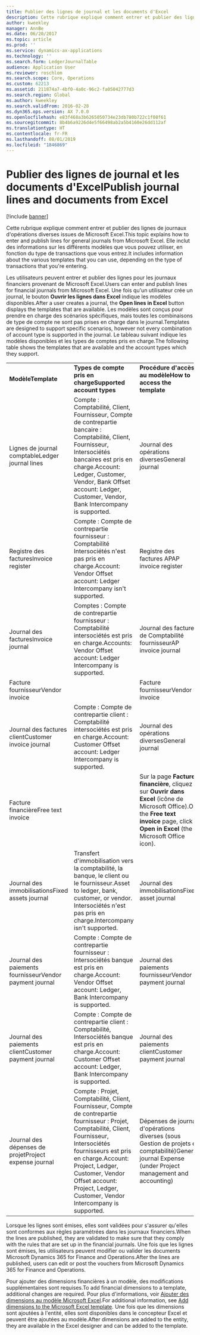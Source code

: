 ```yaml
---
title: Publier des lignes de journal et les documents d'Excel
description: Cette rubrique explique comment entrer et publier des lignes de journaux d'opérations diverses issues de Microsoft Excel. Elle inclut des informations sur les différents modèles que vous pouvez utiliser, en fonction du type de transactions que vous entrez.
author: kweekley
manager: AnnBe
ms.date: 06/20/2017
ms.topic: article
ms.prod: ''
ms.service: dynamics-ax-applications
ms.technology: ''
ms.search.form: LedgerJournalTable
audience: Application User
ms.reviewer: roschlom
ms.search.scope: Core, Operations
ms.custom: 62213
ms.assetid: 211874a7-4bf0-4a0c-96c2-fa05042777d3
ms.search.region: Global
ms.author: kweekley
ms.search.validFrom: 2016-02-28
ms.dyn365.ops.version: AX 7.0.0
ms.openlocfilehash: e83f468a3b6265050734e23db780b722c1f08f61
ms.sourcegitcommit: 8b4b6a9226d4e5f66498ab2a5b4160e26dd112af
ms.translationtype: HT
ms.contentlocale: fr-FR
ms.lasthandoff: 08/01/2019
ms.locfileid: "1846869"
---
```

# <a name="publish-journal-lines-and-documents-from-excel"></a><span data-ttu-id="5f66c-104">Publier des lignes de journal et les documents d'Excel</span><span class="sxs-lookup"><span data-stu-id="5f66c-104">Publish journal lines and documents from Excel</span></span>

[!include [banner](../includes/banner.md)]

<span data-ttu-id="5f66c-105">Cette rubrique explique comment entrer et publier des lignes de journaux d'opérations diverses issues de Microsoft Excel.</span><span class="sxs-lookup"><span data-stu-id="5f66c-105">This topic explains how to enter and publish lines for general journals from Microsoft Excel.</span></span> <span data-ttu-id="5f66c-106">Elle inclut des informations sur les différents modèles que vous pouvez utiliser, en fonction du type de transactions que vous entrez.</span><span class="sxs-lookup"><span data-stu-id="5f66c-106">It includes information about the various templates that you can use, depending on the type of transactions that you're entering.</span></span>

<span data-ttu-id="5f66c-107">Les utilisateurs peuvent entrer et publier des lignes pour les journaux financiers provenant de Microsoft Excel.</span><span class="sxs-lookup"><span data-stu-id="5f66c-107">Users can enter and publish lines for financial journals from Microsoft Excel.</span></span> <span data-ttu-id="5f66c-108">Une fois qu'un utilisateur crée un journal, le bouton **Ouvrir les lignes dans Excel** indique les modèles disponibles.</span><span class="sxs-lookup"><span data-stu-id="5f66c-108">After a user creates a journal, the **Open lines in Excel** button displays the templates that are available.</span></span> <span data-ttu-id="5f66c-109">Les modèles sont conçus pour prendre en charge des scénarios spécifiques, mais toutes les combinaisons de type de compte ne sont pas prises en charge dans le journal.</span><span class="sxs-lookup"><span data-stu-id="5f66c-109">Templates are designed to support specific scenarios, however not every combination of account type is supported in the journal.</span></span> <span data-ttu-id="5f66c-110">Le tableau suivant indique les modèles disponibles et les types de comptes pris en charge.</span><span class="sxs-lookup"><span data-stu-id="5f66c-110">The following table shows the templates that are available and the account types which they support.</span></span>

|                          |                                                                                                                         |                                                                                         |
|--------------------------|-------------------------------------------------------------------------------------------------------------------------|-----------------------------------------------------------------------------------------|
| <span data-ttu-id="5f66c-111">**Modèle**</span><span class="sxs-lookup"><span data-stu-id="5f66c-111">**Template**</span></span>             | <span data-ttu-id="5f66c-112">**Types de compte pris en charge**</span><span class="sxs-lookup"><span data-stu-id="5f66c-112">**Supported account types**</span></span>                                                                                             | <span data-ttu-id="5f66c-113">**Procédure d'accès au modèle**</span><span class="sxs-lookup"><span data-stu-id="5f66c-113">**How to access the template**</span></span>                                                          |
| <span data-ttu-id="5f66c-114">Lignes de journal comptable</span><span class="sxs-lookup"><span data-stu-id="5f66c-114">Ledger journal lines</span></span>     | <span data-ttu-id="5f66c-115">Compte : Comptabilité, Client, Fournisseur, Compte de contrepartie bancaire : Comptabilité, Client, Fournisseur, Intersociétés bancaires est pris en charge.</span><span class="sxs-lookup"><span data-stu-id="5f66c-115">Account: Ledger, Customer, Vendor, Bank Offset account: Ledger, Customer, Vendor, Bank Intercompany is supported.</span></span>       | <span data-ttu-id="5f66c-116">Journal des opérations diverses</span><span class="sxs-lookup"><span data-stu-id="5f66c-116">General journal</span></span>                                                                         |
| <span data-ttu-id="5f66c-117">Registre des factures</span><span class="sxs-lookup"><span data-stu-id="5f66c-117">Invoice register</span></span>         | <span data-ttu-id="5f66c-118">Compte : Compte de contrepartie fournisseur : Comptabilité Intersociétés n'est pas pris en charge.</span><span class="sxs-lookup"><span data-stu-id="5f66c-118">Account: Vendor Offset account: Ledger Intercompany isn't supported.</span></span>                                                    | <span data-ttu-id="5f66c-119">Registre des factures AP</span><span class="sxs-lookup"><span data-stu-id="5f66c-119">AP invoice register</span></span>                                                                     |
| <span data-ttu-id="5f66c-120">Journal des factures</span><span class="sxs-lookup"><span data-stu-id="5f66c-120">Invoice journal</span></span>          | <span data-ttu-id="5f66c-121">Comptes : Compte de contrepartie fournisseur : Comptabilité intersociétés est pris en charge.</span><span class="sxs-lookup"><span data-stu-id="5f66c-121">Accounts: Vendor Offset account: Ledger Intercompany is supported.</span></span>                                                      | <span data-ttu-id="5f66c-122">Journal des factures de Comptabilité fournisseur</span><span class="sxs-lookup"><span data-stu-id="5f66c-122">AP invoice journal</span></span>                                                                      |
| <span data-ttu-id="5f66c-123">Facture fournisseur</span><span class="sxs-lookup"><span data-stu-id="5f66c-123">Vendor invoice</span></span>           |                                                                                                                         | <span data-ttu-id="5f66c-124">Facture fournisseur</span><span class="sxs-lookup"><span data-stu-id="5f66c-124">Vendor invoice</span></span>                                                                          |
| <span data-ttu-id="5f66c-125">Journal des factures client</span><span class="sxs-lookup"><span data-stu-id="5f66c-125">Customer invoice journal</span></span> | <span data-ttu-id="5f66c-126">Compte : Compte de contrepartie client : Comptabilité intersociétés est pris en charge.</span><span class="sxs-lookup"><span data-stu-id="5f66c-126">Account: Customer Offset account: Ledger Intercompany is supported.</span></span>                                                     | <span data-ttu-id="5f66c-127">Journal des opérations diverses</span><span class="sxs-lookup"><span data-stu-id="5f66c-127">General journal</span></span>                                                                         |
| <span data-ttu-id="5f66c-128">Facture financière</span><span class="sxs-lookup"><span data-stu-id="5f66c-128">Free text invoice</span></span>        |                                                                                                                         | <span data-ttu-id="5f66c-129">Sur la page **Facture financière**, cliquez sur **Ouvrir dans Excel** (icône de Microsoft Office).</span><span class="sxs-lookup"><span data-stu-id="5f66c-129">On the **Free text invoice** page, click **Open in Excel** (the Microsoft Office icon).</span></span> |
| <span data-ttu-id="5f66c-130">Journal des immobilisations</span><span class="sxs-lookup"><span data-stu-id="5f66c-130">Fixed assets journal</span></span>     | <span data-ttu-id="5f66c-131">Transfert d'immobilisation vers la comptabilité, la banque, le client ou le fournisseur.</span><span class="sxs-lookup"><span data-stu-id="5f66c-131">Asset to ledger, bank, customer, or vendor.</span></span> <span data-ttu-id="5f66c-132">Intersociétés n'est pas pris en charge.</span><span class="sxs-lookup"><span data-stu-id="5f66c-132">Intercompany isn't supported.</span></span>                                               | <span data-ttu-id="5f66c-133">Journal des immobilisations</span><span class="sxs-lookup"><span data-stu-id="5f66c-133">Fixed asset journal</span></span>                                                                     |
| <span data-ttu-id="5f66c-134">Journal des paiements fournisseur</span><span class="sxs-lookup"><span data-stu-id="5f66c-134">Vendor payment journal</span></span>   | <span data-ttu-id="5f66c-135">Compte : Compte de contrepartie fournisseur : Intersociétés banque est pris en charge.</span><span class="sxs-lookup"><span data-stu-id="5f66c-135">Account: Vendor Offset account: Ledger, Bank Intercompany is supported.</span></span>                                                 | <span data-ttu-id="5f66c-136">Journal des paiements fournisseur</span><span class="sxs-lookup"><span data-stu-id="5f66c-136">Vendor payment journal</span></span>                                                                  |
| <span data-ttu-id="5f66c-137">Journal des paiements client</span><span class="sxs-lookup"><span data-stu-id="5f66c-137">Customer payment journal</span></span> | <span data-ttu-id="5f66c-138">Compte : Compte de contrepartie client : Comptabilité, Intersociétés banque est pris en charge.</span><span class="sxs-lookup"><span data-stu-id="5f66c-138">Account: Customer Offset account: Ledger, Bank Intercompany is supported.</span></span>                                               | <span data-ttu-id="5f66c-139">Journal des paiements client</span><span class="sxs-lookup"><span data-stu-id="5f66c-139">Customer payment journal</span></span>                                                                |
| <span data-ttu-id="5f66c-140">Journal des dépenses de projet</span><span class="sxs-lookup"><span data-stu-id="5f66c-140">Project expense journal</span></span>  | <span data-ttu-id="5f66c-141">Compte : Projet, Comptabilité, Client, Fournisseur, Compte de contrepartie fournisseur : Projet, Comptabilité, Client, Fournisseur, Intersociétés fournisseurs est pris en charge.</span><span class="sxs-lookup"><span data-stu-id="5f66c-141">Account: Project, Ledger, Customer, Vendor Offset account: Project, Ledger, Customer, Vendor Intercompany is supported.</span></span> | <span data-ttu-id="5f66c-142">Dépenses de journal d'opérations diverses (sous Gestion de projets et comptabilité)</span><span class="sxs-lookup"><span data-stu-id="5f66c-142">General journal Expense (under Project management and accounting)</span></span>                       |

<span data-ttu-id="5f66c-143">Lorsque les lignes sont émises, elles sont validées pour s'assurer qu'elles sont conformes aux règles paramétrées dans les journaux financiers.</span><span class="sxs-lookup"><span data-stu-id="5f66c-143">When the lines are published, they are validated to make sure that they comply with the rules that are set up in the financial journals.</span></span> <span data-ttu-id="5f66c-144">Une fois que les lignes sont émises, les utilisateurs peuvent modifier ou valider les documents Microsoft Dynamics 365 for Finance and Operations.</span><span class="sxs-lookup"><span data-stu-id="5f66c-144">After the lines are published, users can edit or post the vouchers from Microsoft Dynamics 365 for Finance and Operations.</span></span> 

<span data-ttu-id="5f66c-145">Pour ajouter des dimensions financières à un modèle, des modifications supplémentaires sont requises.</span><span class="sxs-lookup"><span data-stu-id="5f66c-145">To add financial dimensions to a template, additional changes are required.</span></span> <span data-ttu-id="5f66c-146">Pour plus d'informations, voir [Ajouter des dimensions au modèle Microsoft Excel](../../dev-itpro/financial/add-dimensions-excel-templates.md).</span><span class="sxs-lookup"><span data-stu-id="5f66c-146">For additional information, see [Add dimensions to the Microsoft Excel template](../../dev-itpro/financial/add-dimensions-excel-templates.md).</span></span> <span data-ttu-id="5f66c-147">Une fois que les dimensions sont ajoutées à l'entité, elles sont disponibles dans le concepteur Excel et peuvent être ajoutées au modèle.</span><span class="sxs-lookup"><span data-stu-id="5f66c-147">After dimensions are added to the entity, they are available in the Excel designer and can be added to the template.</span></span>






